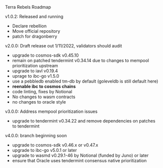 Terra Rebels Roadmap


v1.0.2: Released and running

* Declare rebellion
* Move official repository
* patch for dragonberry


v2.0.0: Draft release out 1/11/2022, validators should audit

* upgrade to cosmos-sdk v0.45.10
* remain on patched tendermint v0.34.14 due to changes to mempool prioritization upstream
* upgrade to iavl v0.19.4
* uprage to ibc-go v1.5.0
* use a pebbledb enabled tm-db by default (goleveldb is still default here)
* **reenable ibc to cosmos chains**
* code linting, fixes by Notional
* No changes to wasm contracts
* no changes to oracle style


v3.0.0: Address mempool prioritization issues

* upgrade to tendermint v0.34.22 and remove dependencies on patches to tendermint

v4.0.0: branch beginning soon

* upgrade to cosmos-sdk v0.46.x or v0.47.x
* upgrade to ibc-go v5.0.1 or later
* upgrade to wasmd v0.29.1-46 by Notional (funded by Juno) or later
* ensure that Oracle uses tendermint consensus native prioritization
